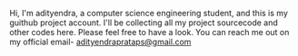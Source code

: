Hi, 
I'm adityendra, a computer science engineering student, and this is my guithub project account. 
I'll be collecting all my project sourcecode and other codes here. Please feel free to have a look. 
You can reach me out on my official email- adityendraprataps@gmail.com
